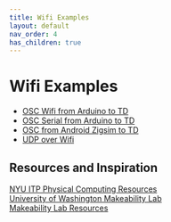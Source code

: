 ```yaml
---
title: Wifi Examples
layout: default
nav_order: 4
has_children: true
---
```


# Wifi Examples

- [OSC Wifi from Arduino to TD]()
- [OSC Serial from Arduino to TD]()
- [OSC from Android Zigsim to TD]()
- [UDP over Wifi]()

## Resources and Inspiration

[NYU ITP Physical Computing Resources](https://itp.nyu.edu/physcomp/)  
[University of Washington Makeability Lab](https://makeabilitylab.cs.washington.edu/)  
[Makeability Lab Resources](https://makeabilitylab.github.io/physcomp/communication/handpose-serial.html)  


